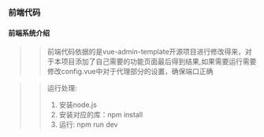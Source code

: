 ### 前端代码
#### 前端系统介绍
>> 前端代码依据的是vue-admin-template开源项目进行修改得来，对于本项目添加了自己需要的功能页面最后得到结果,如果需要运行需要修改config.vue中对于代理部分的设置，确保端口正确

>> 运行处理:
>> 1. 安装node.js
>> 2. 安装对应的库：npm install
>> 3. 运行: npm run dev
